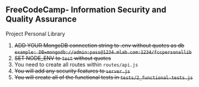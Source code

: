 **FreeCodeCamp**- Information Security and Quality Assurance
------

Project Personal Library

1) ~~ADD YOUR MongoDB connection string to .env without quotes as db
    `example: DB=mongodb://admin:pass@1234.mlab.com:1234/fccpersonallib`~~
2) ~~SET NODE_ENV to `test` without quotes~~
3) You need to create all routes within `routes/api.js`
4) ~~You will add any security features to `server.js`~~
5) ~~You will create all of the functional tests in `tests/2_functional-tests.js`~~


